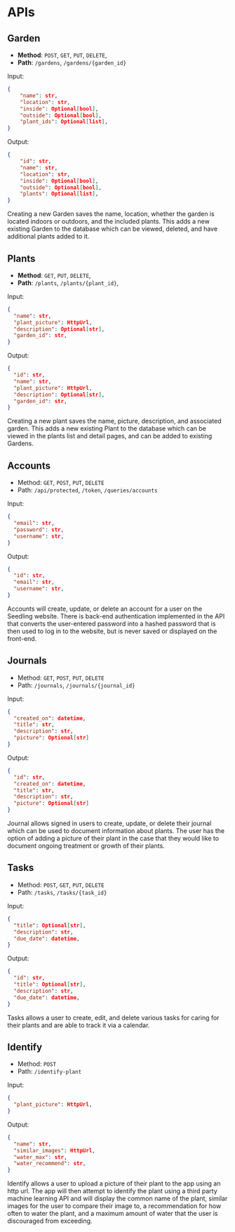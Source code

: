 # APIs

## Garden

- **Method**: `POST`, `GET`, `PUT`, `DELETE`,
- **Path**: `/gardens`, `/gardens/{garden_id}`

Input:

```json
{
    "name": str,
    "location": str,
    "inside": Optional[bool],
    "outside": Optional[bool],
    "plant_ids": Optional[list],
}
```

Output:

```json
{
    "id": str,
    "name": str,
    "location": str,
    "inside": Optional[bool],
    "outside": Optional[bool],
    "plants": Optional[list],
}
```

Creating a new Garden saves the name, location, whether the garden is located indoors or outdoors, and the included plants. This adds a new existing Garden to the database which can be viewed, deleted, and have additional plants added to it.

## Plants

- **Method**: `GET`, `PUT`, `DELETE`,
- **Path**: `/plants`, `/plants/{plant_id}`,

Input:

```json
{
  "name": str,
  "plant_picture": HttpUrl,
  "description": Optional[str],
  "garden_id": str,
}
```

Output:

```json
{
  "id": str,
  "name": str,
  "plant_picture": HttpUrl,
  "description": Optional[str],
  "garden_id": str,
}
```

Creating a new plant saves the name, picture, description, and associated garden. This adds a new existing Plant to the database which can be viewed in the plants list and detail pages, and can be added to existing Gardens.

## Accounts

- Method: `GET`, `POST`, `PUT`, `DELETE`
- Path: `/api/protected`, `/token`, `/queries/accounts`

Input:

```json
{
  "email": str,
  "password": str,
  "username": str,
}
```

Output:

```json
{
  "id": str,
  "email": str,
  "username": str,
}
```

Accounts will create, update, or delete an account for a user on the Seedling website. There is back-end authentication implemented in the API that converts the user-entered password into a hashed password that is then used to log in to the website, but is never saved or displayed on the front-end.

## Journals

- Method: `GET`, `POST`, `PUT`, `DELETE`
- Path: `/journals`, `/journals/{journal_id}`

Input:

```json
{
  "created_on": datetime,
  "title": str,
  "description": str,
  "picture": Optional[str]
}
```

Output:

```json
{
  "id": str,
  "created_on": datetime,
  "title": str,
  "description": str,
  "picture": Optional[str]
}
```

Journal allows signed in users to create, update, or delete their journal which can be used to document information about plants. The user has the option of adding a picture of their plant in the case that they would like to document ongoing treatment or growth of their plants.

## Tasks

- Method: `POST`, `GET`, `PUT`, `DELETE`
- Path: `/tasks`, `/tasks/{task_id}`

Input:

```json
{
  "title": Optional[str],
  "description": str,
  "due_date": datetime,
}
```

Output:

```json
{
  "id": str,
  "title": Optional[str],
  "description": str,
  "due_date": datetime,
}
```

Tasks allows a user to create, edit, and delete various tasks for caring for their plants and are able to track it via a calendar.

## Identify

- Method: `POST`
- Path: `/identify-plant`

Input:

```json
{
  "plant_picture": HttpUrl,
}
```

Output:

```json
{
  "name": str,
  "similar_images": HttpUrl,
  "water_max": str,
  "water_recommend": str,
}
```

Identify allows a user to upload a picture of their plant to the app using an http url. The app will then attempt to identify the plant using a third party machine learning API and will display the common name of the plant, similar images for the user to compare their image to, a recommendation for how often to water the plant, and a maximum amount of water that the user is discouraged from exceeding.
